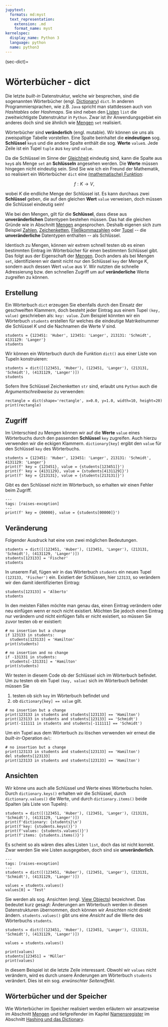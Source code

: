 ```yaml
---
jupytext:
  formats: md:myst
  text_representation:
    extension: .md
    format_name: myst
kernelspec:
  display_name: Python 3
  language: python
  name: python3
---
```


(sec-dict)=
# Wörterbücher - dict

Die letzte *built-in* Datenstruktur, welche wir besprechen, sind die sogenannten Wörterbücher (engl. [Dictionary](https://docs.python.org/3/library/stdtypes.html#dict)) ``dict``.
In anderen Programmiersprachen, wie z.B. ``Java`` spricht man stattdessen auch von *Hashtables* oder *Hashmaps*.
Sie sind neben den [Listen](sec-list) ``list`` die zweitwichtigste Datenstruktur in ``Python``.
Zwar ist ihr Anwendungsgebiet ein anderes doch sind sie ähnlich wie [Mengen](sec-set) ``set`` realisiert.

Wörterbücher sind **veränderlich** (engl. mutable).
Wir können sie uns als zweispaltige Tabelle vorstellen.
Eine Spalte beinhaltet die **eindeutigen** sog. **Schlüssel** ``key``s und die andere Spalte enthält die sog. **Werte**  ``value``s.
Jede Zeile ist ein Tupel ``tuple`` aus ``key`` und ``value``.

Da die Schlüssel im Sinne der [Gleichheit](def-identity) eindeutig sind, kann die Spalte aus ``key``s als Menge ``set`` an **Schlüsseln** angesehen werden.
Die **Werte** müssen hingegen nicht eindeutig sein.
Sind Sie wie ich ein Freund der Mathematik, so realisiert ein Wörterbücher ``dict`` eine [(mathematische) Funktion](sec-math-function):

$$f : K \rightarrow V,$$

wobei $K$ die endliche Menge der Schlüssel ist.
Es kann durchaus zwei **Schlüssel** geben, die auf den gleichen **Wert** ``value`` verweisen, doch müssen die Schlüssel eindeutig sein!

Wie bei den Mengen, gilt für die **Schlüssel**, dass diese aus **unveränderlichen** Datentypen bestehen müssen.
Das hat die gleichen Gründe wie in Abschnitt [Mengen](sec-set) angesprochen.
Deshalb eigenen sich zum Beispiel [Zahlen](sec-int), [Zeichenketten](sec-string), [Fließkommazahlen](sec-float) oder [Tupel](sec-tuple) -- die **unveränderliche** Datentypen enthalten -- als Schlüssel.

Identisch zu Mengen, können wir extrem schnell testen ob es einen bestimmten Eintrag im Wörterbücher für einen bestimmten Schlüssel gibt.
Das folgt aus der Eigenschaft der [Mengen](sec-set).
Doch anders als bei Mengen ``set``, identifizieren wir damit nicht nur den Schlüssel ``key`` der Menge $K$, sondern auch dessen Wert ``value`` aus $V$.
Wir nutzten die schnelle Adressierung bzw. den schnellen Zugriff um auf **veränderliche** Werte zugreifen zu können.

## Erstellung

Ein Wörterbuch ``dict`` erzeugen Sie ebenfalls durch den Einsatz der geschweiften Klammern, doch besteht jeder Eintrag aus einem Tupel ``(key, value)`` geschrieben als: ``key: value``.
Zum Beispiel könnten wir ein Wörterbuch ``students`` erstellen für welches die eindeutige Matrikelnummer die Schlüssel $K$ und die Nachnamen die Werte $V$ sind.

```{code-cell} python3
students = {123451: 'Huber', 123451: 'Langer', 213131: 'Schmidt', 4131129: 'Langer'}
students
```

Wir können ein Wörterbuch durch die Funktion ``dict()`` aus einer Liste von Tupeln konstruieren:

```{code-cell} python3
students = dict([(123451, 'Huber'), (123451, 'Langer'), (213131, 'Schmidt'), (4131129, 'Langer')])
students
```

Sofern Ihre Schlüssel Zeichenketten ``str`` sind, erlaubt uns ``Python`` auch die *Argumentschreibweise* zu verwenden:

```{code-cell} python3
rectangle = dict(shape='rectangle', x=0.0, y=1.0, width=10, height=20)
print(rectangle)
```

## Zugriff

Im Unterschied zu Mengen können wir auf die **Werte** ``value`` eines Wörterbuchs durch den passenden **Schlüssel** ``key`` zugreifen.
Auch hierzu verwenden wir die eckigen Klammern.
``dictionary[key]`` ergibt den ``value`` für den Schlüssel ``key`` des Wörterbuchs.

```{code-cell} python3
students = {123451: 'Huber', 123451: 'Langer', 213131: 'Schmidt', 4131129: 'Langer'}
print(f' key = {123451}, value = {students[123451]}')
print(f' key = {4131129}, value = {students[4131129]}')
print(f' key = {213131}, value = {students[213131]}')
```

Gibt es den Schlüssel nicht im Wörterbuch, so erhalten wir einen Fehler beim Zugriff.

```{code-cell} python3
---
tags: [raises-exception]
---
print(f' key = {00000}, value = {students[00000]}')
```

## Veränderung

Folgender Ausdruck hat eine von zwei möglichen Bedeutungen.

```{code-cell} python3
students = dict([(123451, 'Huber'), (123451, 'Langer'), (213131, 'Schmidt'), (4131129, 'Langer')])
students[123133] = 'Fischer'
students
```

In unserem Fall, fügen wir in das Wörterbuch ``students`` ein neues Tupel ``(123133, 'Fischer')`` ein.
Existiert der Schlüssen, hier ``123133``, so verändern wir den damit identifizierten Eintrag:

```{code-cell} python3
students[123133] = 'Alberto'
students
```

In den meisten Fällen möchte man genau das, einen Eintrag verändern oder neu einfügen wenn er noch nicht existiert.
Möchten Sie jedoch einen Eintrag nur verändern und nicht einfügen falls er nicht existiert, so müssen Sie zuvor testen ob er existiert:

```{code-cell} python3
# no insertion but a change
if 123133 in students:
  students[123133] = 'Hamilton'
print(students)

# no insertion and no change
if -131331 in students:
  students[-131331] = 'Hamilton'
print(students)
```

Wir testen in diesem Code ob der Schlüssel sich im Wörterbuch befindet.
Um zu testen ob ein Tupel ``(key, value)`` sich im Wörterbuch befindet müssen Sie

1. testen ob sich ``key`` im Wörterbuch befindet und
2. ob ``dictionary[key] == value`` gilt.


```{code-cell} python3
# no insertion but a change
print(123133 in students and students[123133] == 'Hamilton')
print(123133 in students and students[123133] == 'Schmidt')
print(-111111 in students and students[-111111] == 'Schmidt')
```

Um ein Tupel aus dem Wörterbuch zu löschen verwenden wir erneut die *built-in*-Operation ``del``:

```{code-cell} python3
# no insertion but a change
print(123133 in students and students[123133] == 'Hamilton')
del students[123133]
print(123133 in students and students[123133] == 'Hamilton')
```

## Ansichten

Wir könne uns auch alle Schlüssel und Werte eines Wörterbuchs holen.
Durch ``dictionary.keys()`` erhalten wir die Schlüssel, durch ``dictionary.values()`` die Werte, und durch ``dictionary.items()`` beide Spalten (als Liste von Tupeln):

```{code-cell} python3
students = dict([(123451, 'Huber'), (123451, 'Langer'), (213131, 'Schmidt'), (4131129, 'Langer')])
print(f'dictionary: {students}\n')
print(f'key: {students.keys()}')
print(f'values: {students.values()}')
print(f'items: {students.items()}')
```

Es scheint so als wären dies alles Listen ``list``, doch das ist nicht korrekt.
Zwar werden Sie wie Listen ausgegeben, doch sind sie **unveränderlich**.

```{code-cell} python3
---
tags: [raises-exception]
---
students = dict([(123451, 'Huber'), (123451, 'Langer'), (213131, 'Schmidt'), (4131129, 'Langer')])

values = students.values()
values[0] = 'Test'
```

Sie werden als sog. Ansichten (engl. [View Objects](https://docs.python.org/3/library/stdtypes.html#dict-views)) bezeichnet.
Das bedeutet kurz gesagt: Änderungen am Wörterbuch werden in diesen Datenstrukturen übernommen, doch können wir *Ansichten* nicht direkt ändern.
``students.values()`` gibt uns eine *Ansicht* auf die Werte des Wörterbuchs ``students``.

```{code-cell} python3
students = dict([(123451, 'Huber'), (123451, 'Langer'), (213131, 'Schmidt'), (4131129, 'Langer')])

values = students.values()

print(values)
students[123451] = 'Müller'
print(values)
```

In diesem Beispiel ist die letzte Zeile interessant.
Obwohl wir ``values`` nicht verändern, wird es durch unsere Änderungen am Wörterbuch ``students`` verändert.
Dies ist ein sog. *erwünschter Seiteneffekt*.

## Wörterbücher und der Speicher

Wie Wörterbücher im Speicher realisiert werden erläutern wir ansatzweise im Abschnitt [Mengen](sec-set) und tiefgreifender im Kapitel [Namensregister](sec-name-register) im Abschnitt [Hashing und das Dictionary](sec-hashing).